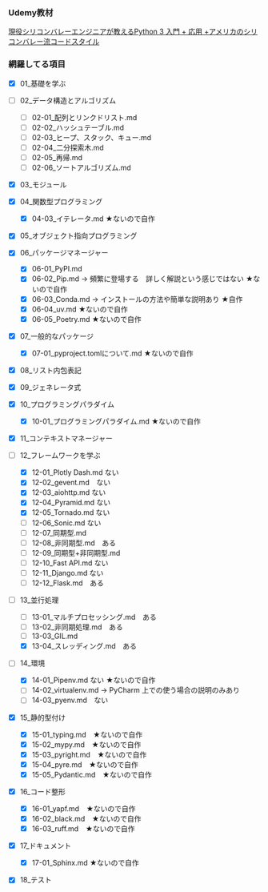 ### Udemy教材
[現役シリコンバレーエンジニアが教えるPython 3 入門 + 応用 +アメリカのシリコンバレー流コードスタイル](https://www.udemy.com/course/python-beginner/?couponCode=25BBPMXPLOYCTRL)


### 網羅してる項目
 - [x] 01_基礎を学ぶ
 - [ ] 02_データ構造とアルゴリズム
   - [ ] 02-01_配列とリンクドリスト.md
   - [ ] 02-02_ハッシュテーブル.md
   - [ ] 02-03_ヒープ、スタック、キュー.md
   - [ ] 02-04_二分探索木.md
   - [ ] 02-05_再帰.md
   - [ ] 02-06_ソートアルゴリズム.md
 - [x] 03_モジュール
 - [x] 04_関数型プログラミング
   - [x] 04-03_イテレータ.md ★ないので自作
 - [x] 05_オブジェクト指向プログラミング
 - [x] 06_パッケージマネージャー
   - [x] 06-01_PyPI.md
   - [x] 06-02_Pip.md -> 頻繁に登場する　詳しく解説という感じではない ★ないので自作
   - [x] 06-03_Conda.md -> インストールの方法や簡単な説明あり ★自作
   - [x] 06-04_uv.md ★ないので自作
   - [x] 06-05_Poetry.md ★ないので自作
 - [x] 07_一般的なパッケージ
   - [x] 07-01_pyproject.tomlについて.md ★ないので自作
 - [x] 08_リスト内包表記
 - [x] 09_ジェネレータ式
 - [x] 10_プログラミングパラダイム
   - [x] 10-01_プログラミングパラダイム.md ★ないので自作
 - [x] 11_コンテキストマネージャー
 - [ ] 12_フレームワークを学ぶ
   - [x] 12-01_Plotly Dash.md ない
   - [x] 12-02_gevent.md　ない
   - [x] 12-03_aiohttp.md ない
   - [x] 12-04_Pyramid.md ない
   - [x] 12-05_Tornado.md ない
   - [ ] 12-06_Sonic.md ない
   - [ ] 12-07_同期型.md
   - [ ] 12-08_非同期型.md　ある
   - [ ] 12-09_同期型+非同期型.md
   - [ ] 12-10_Fast API.md ない
   - [ ] 12-11_Django.md ない
   - [ ] 12-12_Flask.md　ある
 - [ ] 13_並行処理
   - [ ] 13-01_マルチプロセッシング.md　ある
   - [ ] 13-02_非同期処理.md　ある
   - [ ] 13-03_GIL.md
   - [x] 13-04_スレッディング.md　ある
 - [ ] 14_環境
   - [x] 14-01_Pipenv.md ない ★ないので自作
   - [ ] 14-02_virtualenv.md -> PyCharm 上での使う場合の説明のみあり
   - [ ] 14-03_pyenv.md　ない
 - [x] 15_静的型付け
   - [x] 15-01_typing.md　★ないので自作
   - [x] 15-02_mypy.md　★ないので自作
   - [x] 15-03_pyright.md　★ないので自作
   - [x] 15-04_pyre.md　★ないので自作
   - [x] 15-05_Pydantic.md　★ないので自作
 - [x] 16_コード整形
   - [x] 16-01_yapf.md　★ないので自作
   - [x] 16-02_black.md　★ないので自作
   - [x] 16-03_ruff.md　★ないので自作
 - [x] 17_ドキュメント
   - [x] 17-01_Sphinx.md ★ないので自作
 - [x] 18_テスト

